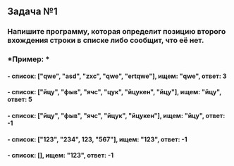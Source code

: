 ## Задача №1

###  Напишите программу, которая определит позицию второго вхождения строки в списке либо сообщит, что её нет.

### *Пример: *
#### - список: ["qwe", "asd", "zxc", "qwe", "ertqwe"], ищем: "qwe", ответ: 3
#### - список: ["йцу", "фыв", "ячс", "цук", "йцукен", "йцу"], ищем: "йцу", ответ: 5
#### - список: ["йцу", "фыв", "ячс", "йцук", "йцукен"], ищем: "йцу", ответ: -1
#### - список: ["123", "234", 123, "567"], ищем: "123", ответ: -1
#### - список: [], ищем: "123", ответ: -1